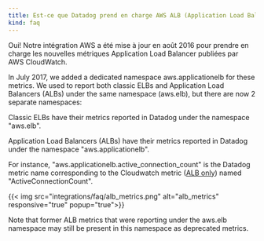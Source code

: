 ```yaml
---
title: Est-ce que Datadog prend en charge AWS ALB (Application Load Balancer)?
kind: faq
---
```


Oui! Notre intégration AWS a été mise à jour en août 2016 pour prendre en charge les nouvelles métriques Application Load Balancer publiées par AWS CloudWatch.

In July 2017, we added a dedicated namespace aws.applicationelb for these metrics. We used to report both classic ELBs and Application Load Balancers (ALBs) under the same namespace (aws.elb), but there are now 2 separate namespaces:

Classic ELBs have their metrics reported in Datadog under the namespace "aws.elb".

Application Load Balancers (ALBs) have their metrics reported in Datadog under the namespace "aws.applicationelb".

For instance, "aws.applicationelb.active_connection_count" is the Datadog metric name corresponding to the Cloudwatch metric ([ALB only](http://docs.aws.amazon.com/AmazonCloudWatch/latest/monitoring/elb-metricscollected.html)) named "ActiveConnectionCount".

{{< img src="integrations/faq/alb_metrics.png" alt="alb_metrics" responsive="true" popup="true">}}

Note that former ALB metrics that were reporting under the aws.elb namespace may still be present in this namespace as deprecated metrics.

